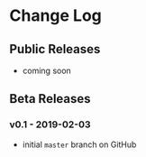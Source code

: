 # Change Log

## Public Releases
  - coming soon

## Beta Releases 

### v0.1 - 2019-02-03
  - initial `master` branch on GitHub
